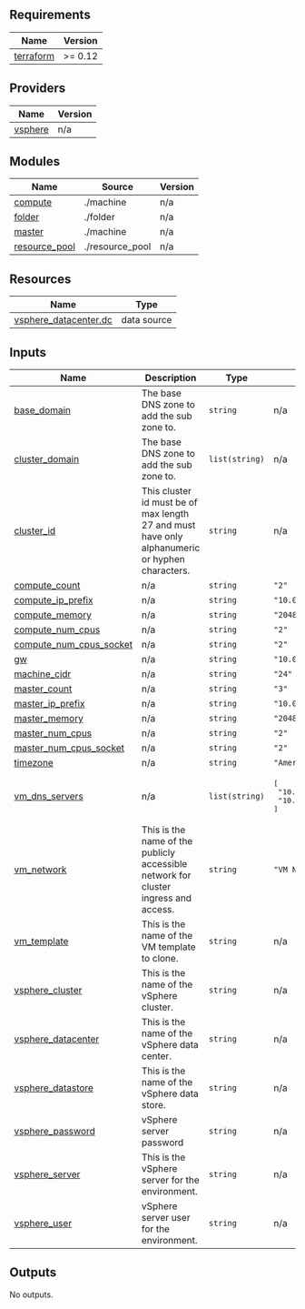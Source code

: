 ## Requirements

| Name | Version |
|------|---------|
| <a name="requirement_terraform"></a> [terraform](#requirement\_terraform) | >= 0.12 |

## Providers

| Name | Version |
|------|---------|
| <a name="provider_vsphere"></a> [vsphere](#provider\_vsphere) | n/a |

## Modules

| Name | Source | Version |
|------|--------|---------|
| <a name="module_compute"></a> [compute](#module\_compute) | ./machine | n/a |
| <a name="module_folder"></a> [folder](#module\_folder) | ./folder | n/a |
| <a name="module_master"></a> [master](#module\_master) | ./machine | n/a |
| <a name="module_resource_pool"></a> [resource\_pool](#module\_resource\_pool) | ./resource_pool | n/a |

## Resources

| Name | Type |
|------|------|
| [vsphere_datacenter.dc](https://registry.terraform.io/providers/hashicorp/vsphere/latest/docs/data-sources/datacenter) | data source |

## Inputs

| Name | Description | Type | Default | Required |
|------|-------------|------|---------|:--------:|
| <a name="input_base_domain"></a> [base\_domain](#input\_base\_domain) | The base DNS zone to add the sub zone to. | `string` | n/a | yes |
| <a name="input_cluster_domain"></a> [cluster\_domain](#input\_cluster\_domain) | The base DNS zone to add the sub zone to. | `list(string)` | n/a | yes |
| <a name="input_cluster_id"></a> [cluster\_id](#input\_cluster\_id) | This cluster id must be of max length 27 and must have only alphanumeric or hyphen characters. | `string` | n/a | yes |
| <a name="input_compute_count"></a> [compute\_count](#input\_compute\_count) | n/a | `string` | `"2"` | no |
| <a name="input_compute_ip_prefix"></a> [compute\_ip\_prefix](#input\_compute\_ip\_prefix) | n/a | `string` | `"10.0.0.3"` | no |
| <a name="input_compute_memory"></a> [compute\_memory](#input\_compute\_memory) | n/a | `string` | `"2048"` | no |
| <a name="input_compute_num_cpus"></a> [compute\_num\_cpus](#input\_compute\_num\_cpus) | n/a | `string` | `"2"` | no |
| <a name="input_compute_num_cpus_socket"></a> [compute\_num\_cpus\_socket](#input\_compute\_num\_cpus\_socket) | n/a | `string` | `"2"` | no |
| <a name="input_gw"></a> [gw](#input\_gw) | n/a | `string` | `"10.0.0.1"` | no |
| <a name="input_machine_cidr"></a> [machine\_cidr](#input\_machine\_cidr) | n/a | `string` | `"24"` | no |
| <a name="input_master_count"></a> [master\_count](#input\_master\_count) | n/a | `string` | `"3"` | no |
| <a name="input_master_ip_prefix"></a> [master\_ip\_prefix](#input\_master\_ip\_prefix) | n/a | `string` | `"10.0.0.2"` | no |
| <a name="input_master_memory"></a> [master\_memory](#input\_master\_memory) | n/a | `string` | `"2048"` | no |
| <a name="input_master_num_cpus"></a> [master\_num\_cpus](#input\_master\_num\_cpus) | n/a | `string` | `"2"` | no |
| <a name="input_master_num_cpus_socket"></a> [master\_num\_cpus\_socket](#input\_master\_num\_cpus\_socket) | n/a | `string` | `"2"` | no |
| <a name="input_timezone"></a> [timezone](#input\_timezone) | n/a | `string` | `"America/Edmonton"` | no |
| <a name="input_vm_dns_servers"></a> [vm\_dns\_servers](#input\_vm\_dns\_servers) | n/a | `list(string)` | <pre>[<br>  "10.0.0.168",<br>  "10.0.0.1"<br>]</pre> | no |
| <a name="input_vm_network"></a> [vm\_network](#input\_vm\_network) | This is the name of the publicly accessible network for cluster ingress and access. | `string` | `"VM Network"` | no |
| <a name="input_vm_template"></a> [vm\_template](#input\_vm\_template) | This is the name of the VM template to clone. | `string` | n/a | yes |
| <a name="input_vsphere_cluster"></a> [vsphere\_cluster](#input\_vsphere\_cluster) | This is the name of the vSphere cluster. | `string` | n/a | yes |
| <a name="input_vsphere_datacenter"></a> [vsphere\_datacenter](#input\_vsphere\_datacenter) | This is the name of the vSphere data center. | `string` | n/a | yes |
| <a name="input_vsphere_datastore"></a> [vsphere\_datastore](#input\_vsphere\_datastore) | This is the name of the vSphere data store. | `string` | n/a | yes |
| <a name="input_vsphere_password"></a> [vsphere\_password](#input\_vsphere\_password) | vSphere server password | `string` | n/a | yes |
| <a name="input_vsphere_server"></a> [vsphere\_server](#input\_vsphere\_server) | This is the vSphere server for the environment. | `string` | n/a | yes |
| <a name="input_vsphere_user"></a> [vsphere\_user](#input\_vsphere\_user) | vSphere server user for the environment. | `string` | n/a | yes |

## Outputs

No outputs.
